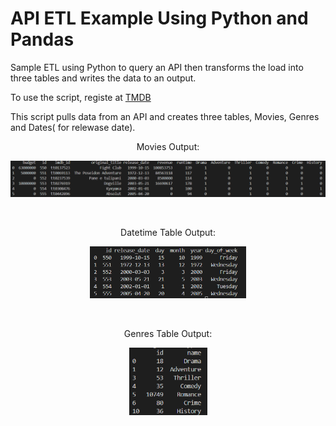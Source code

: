 # API ETL Example Using Python and Pandas

Sample ETL using Python to query an API then transforms the load into three tables and writes the data to an output. 

To use the script, registe at <a href = https://www.themoviedb.org/settings/api> TMDB </a>

This script pulls data from an API and creates three tables, Movies, Genres and Dates( for relewase date).

<p align = "center">Movies Output: </p>
<p align = "center">
<img src= "snips\movies_table.png">
</p>
<br>
<p align = "center">Datetime Table Output:</p>
<p align = "center">
<img src= "snips\datetime_table.png" width=250>
</p>
<br>
<p align = "center">Genres Table Output:</p>
<p align = "center">
<img src= "snips\genres_table.png" width=125>
</p>